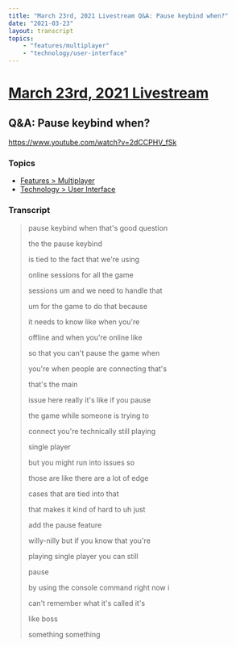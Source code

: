 ```yaml
---
title: "March 23rd, 2021 Livestream Q&A: Pause keybind when?"
date: "2021-03-23"
layout: transcript
topics:
    - "features/multiplayer"
    - "technology/user-interface"
---
```

# [March 23rd, 2021 Livestream](../2021-03-23.md)
## Q&A: Pause keybind when?
https://www.youtube.com/watch?v=2dCCPHV_fSk

### Topics
* [Features > Multiplayer](../topics/features/multiplayer.md)
* [Technology > User Interface](../topics/technology/user-interface.md)

### Transcript

> pause keybind when that's good question
>
> the the pause keybind
>
> is tied to the fact that we're using
>
> online sessions for all the game
>
> sessions um and we need to handle that
>
> um for the game to do that because
>
> it needs to know like when you're
>
> offline and when you're online like
>
> so that you can't pause the game when
>
> you're when people are connecting that's
>
> that's the main
>
> issue here really it's like if you pause
>
> the game while someone is trying to
>
> connect you're technically still playing
>
> single player
>
> but you might run into issues so
>
> those are like there are a lot of edge
>
> cases that are tied into that
>
> that makes it kind of hard to uh just
>
> add the pause feature
>
> willy-nilly but if you know that you're
>
> playing single player you can still
>
> pause
>
> by using the console command right now i
>
> can't remember what it's called it's
>
> like boss
>
> something something
